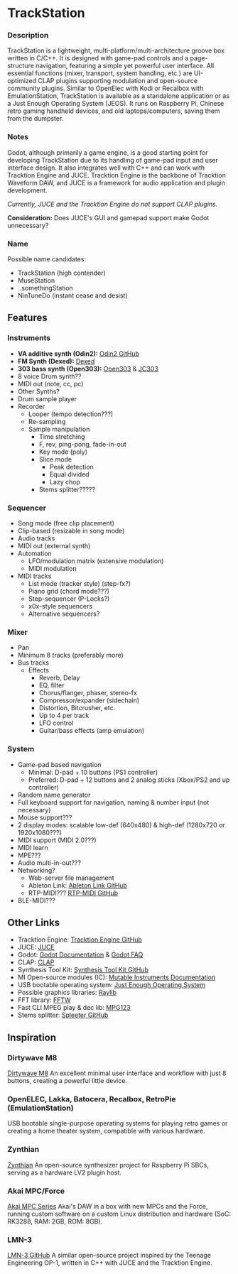 # TrackStation

### Description
TrackStation is a lightweight, multi-platform/multi-architecture groove box written in C/C++. It is designed with game-pad controls and a page-structure navigation, featuring a simple yet powerful user interface. All essential functions (mixer, transport, system handling, etc.) are UI-optimized CLAP plugins supporting modulation and open-source community plugins. Similar to OpenElec with Kodi or Recalbox with EmulationStation, TrackStation is available as a standalone application or as a Just Enough Operating System (JEOS). It runs on Raspberry Pi, Chinese retro gaming handheld devices, and old laptops/computers, saving them from the dumpster.

### Notes
Godot, although primarily a game engine, is a good starting point for developing TrackStation due to its handling of game-pad input and user interface design. It also integrates well with C++ and can work with Tracktion Engine and JUCE. Tracktion Engine is the backbone of Tracktion Waveform DAW, and JUCE is a framework for audio application and plugin development.

*Currently, JUCE and the Tracktion Engine do not support CLAP plugins.*

**Consideration:** Does JUCE's GUI and gamepad support make Godot unnecessary?

### Name
Possible name candidates:
- TrackStation (high contender)
- MuseStation
- ..somethingStation
- NinTuneDo (instant cease and desist)

## Features

### Instruments
- **VA additive synth (Odin2):** [Odin2 GitHub](https://github.com/TheWaveWarden/odin2)
- **FM Synth (Dexed):** [Dexed](https://asb2m10.github.io/dexed/)
- **303 bass synth (Open303):** [Open303](https://github.com/RobinSchmidt/Open303) & [JC303](https://github.com/midilab/jc303)
- 8 voice Drum synth??
- MIDI out (note, cc, pc)
- Other Synths?
- Drum sample player
- Recorder
  - Looper (tempo detection???)
  - Re-sampling
  - Sample manipulation
    - Time stretching
    - F, rev, ping-pong, fade-in-out
    - Key mode (poly)
    - Slice mode
      - Peak detection
      - Equal divided
      - Lazy chop
    - Stems splitter?????

### Sequencer
- Song mode (free clip placement)
- Clip-based (resizable in song mode)
- Audio tracks
- MIDI out (external synth)
- Automation
  - LFO/modulation matrix (extensive modulation)
  - MIDI modulation
- MIDI tracks
  - List mode (tracker style) (step-fx?)
  - Piano grid (chord mode???)
  - Step-sequencer (P-Locks?)
  - x0x-style sequencers
  - Alternative sequencers?

### Mixer
- Pan 
- Minimum 8 tracks (preferably more)
- Bus tracks
  - Effects
    - Reverb, Delay 
    - EQ, filter
    - Chorus/flanger, phaser, stereo-fx
    - Compressor/expander (sidechain)
    - Distortion, Bitcrusher, etc.
    - Up to 4 per track
    - LFO control
    - Guitar/bass effects (amp emulation)

### System
- Game-pad based navigation 
  - Minimal: D-pad + 10 buttons (PS1 controller)
  - Preferred: D-pad + 12 buttons and 2 analog sticks (Xbox/PS2 and up controller)
- Random name generator
- Full keyboard support for navigation, naming & number input (not necessary)
- Mouse support???
- 2 display modes: scalable low-def (640x480) & high-def (1280x720 or 1920x1080???)
- MIDI support (MIDI 2.0???)
- MIDI learn
- MPE???
- Audio multi-in-out???
- Networking?
  - Web-server file management
  - Ableton Link: [Ableton Link GitHub](https://github.com/Ableton/link)
  - RTP-MIDI??? [RTP-MIDI GitHub](https://github.com/davidmoreno/rtpmidid)
- BLE-MIDI???

## Other Links
- Tracktion Engine: [Tracktion Engine GitHub](https://github.com/Tracktion/tracktion_engine/)
- JUCE: [JUCE](https://juce.com/)
- Godot: [Godot Documentation](https://docs.godotengine.org/en/stable/index.html) & [Godot FAQ](https://docs.godotengine.org/en/stable/about/faq.html#is-it-possible-to-use-godot-to-create-non-game-applications)
- CLAP: [CLAP](https://cleveraudio.org/)
- Synthesis Tool Kit: [Synthesis Tool Kit GitHub](https://github.com/thestk)
- MI Open-source modules (IC): [Mutable Instruments Documentation](https://pichenettes.github.io/mutable-instruments-documentation/)
- USB bootable operating system: [Just Enough Operating System](https://en.wikipedia.org/wiki/Just_enough_operating_system)
- Possible graphics libraries: [Raylib](https://www.raylib.com/)
- FFT library: [FFTW](https://www.fftw.org/)
- Fast CLI MPEG play & dec lib: [MPG123](https://www.mpg123.de/)
- Stems splitter: [Spleeter GitHub](https://github.com/deezer/spleeter)

## Inspiration

### Dirtywave M8
[Dirtywave M8](https://dirtywave.com/)
An excellent minimal user interface and workflow with just 8 buttons, creating a powerful little device.

### OpenELEC, Lakka, Batocera, Recalbox, RetroPie (EmulationStation)
USB bootable single-purpose operating systems for playing retro games or creating a home theater system, compatible with various hardware.

### Zynthian
[Zynthian](https://zynthian.org/)
An open-source synthesizer project for Raspberry Pi SBCs, serving as a hardware LV2 plugin host.

### Akai MPC/Force
[Akai MPC Series](https://www.akaipro.com/products/mpc-series)
Akai's DAW in a box with new MPCs and the Force, running custom software on a custom Linux distribution and hardware (SoC: RK3288, RAM: 2GB, ROM: 8GB).

### LMN-3
[LMN-3 GitHub](https://github.com/FundamentalFrequency)
A similar open-source project inspired by the Teenage Engineering OP-1, written in C++ with JUCE and the Tracktion Engine.
```
